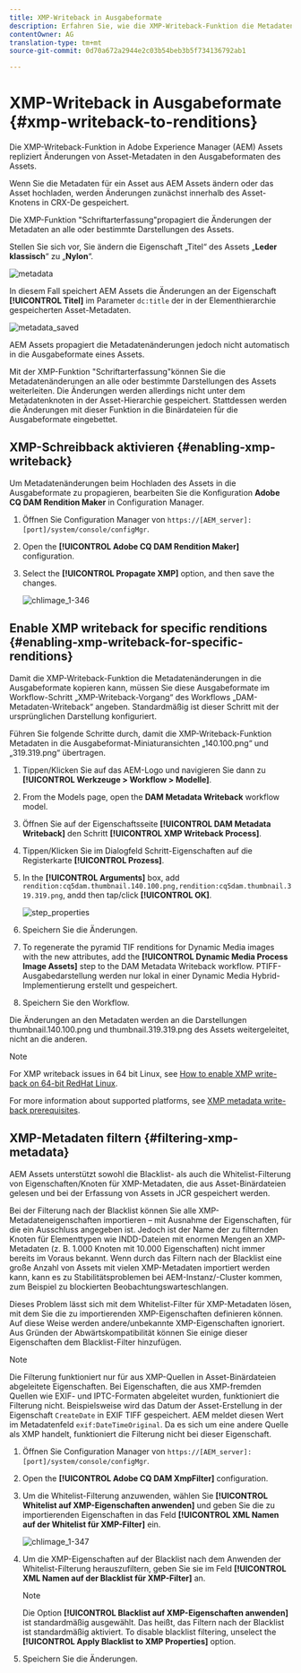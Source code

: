 ```yaml
---
title: XMP-Writeback in Ausgabeformate
description: Erfahren Sie, wie die XMP-Writeback-Funktion die Metadaten für ein Asset an alle oder spezifische Ausgabeformate des Elements propagiert.
contentOwner: AG
translation-type: tm+mt
source-git-commit: 0d70a672a2944e2c03b54beb3b5f734136792ab1

---
```



# XMP-Writeback in Ausgabeformate {#xmp-writeback-to-renditions}

Die XMP-Writeback-Funktion in Adobe Experience Manager (AEM) Assets repliziert Änderungen von Asset-Metadaten in den Ausgabeformaten des Assets.

Wenn Sie die Metadaten für ein Asset aus AEM Assets ändern oder das Asset hochladen, werden Änderungen zunächst innerhalb des Asset-Knotens in CRX-De gespeichert.

Die XMP-Funktion &quot;Schriftarterfassung&quot;propagiert die Änderungen der Metadaten an alle oder bestimmte Darstellungen des Assets.

Stellen Sie sich vor, Sie ändern die Eigenschaft „Titel“ des Assets „**Leder klassisch**“ zu „**Nylon**“.

![metadata](assets/metadata.png)

In diesem Fall speichert AEM Assets die Änderungen an der Eigenschaft **[!UICONTROL Titel]** im Parameter `dc:title` der in der Elementhierarchie gespeicherten Asset-Metadaten.

![metadata_saved](assets/metadata_stored.png)

AEM Assets propagiert die Metadatenänderungen jedoch nicht automatisch in die Ausgabeformate eines Assets.

Mit der XMP-Funktion &quot;Schriftarterfassung&quot;können Sie die Metadatenänderungen an alle oder bestimmte Darstellungen des Assets weiterleiten. Die Änderungen werden allerdings nicht unter dem Metadatenknoten in der Asset-Hierarchie gespeichert. Stattdessen werden die Änderungen mit dieser Funktion in die Binärdateien für die Ausgabeformate eingebettet.

## XMP-Schreibback aktivieren {#enabling-xmp-writeback}

Um Metadatenänderungen beim Hochladen des Assets in die Ausgabeformate zu propagieren, bearbeiten Sie die Konfiguration **Adobe CQ DAM Rendition Maker** in Configuration Manager.

1. Öffnen Sie Configuration Manager von `https://[AEM_server]:[port]/system/console/configMgr`.
1. Open the **[!UICONTROL Adobe CQ DAM Rendition Maker]** configuration.
1. Select the **[!UICONTROL Propagate XMP]** option, and then save the changes.

   ![chlimage_1-346](assets/chlimage_1-346.png)

## Enable XMP writeback for specific renditions {#enabling-xmp-writeback-for-specific-renditions}

Damit die XMP-Writeback-Funktion die Metadatenänderungen in die Ausgabeformate kopieren kann, müssen Sie diese Ausgabeformate im Workflow-Schritt „XMP-Writeback-Vorgang“ des Workflows „DAM-Metadaten-Writeback“ angeben. Standardmäßig ist dieser Schritt mit der ursprünglichen Darstellung konfiguriert.

Führen Sie folgende Schritte durch, damit die XMP-Writeback-Funktion Metadaten in die Ausgabeformat-Miniaturansichten „140.100.png“ und „319.319.png“ übertragen.

1. Tippen/Klicken Sie auf das AEM-Logo und navigieren Sie dann zu **[!UICONTROL Werkzeuge > Workflow > Modelle]**.
1. From the Models page, open the **DAM Metadata Writeback** workflow model.
1. Öffnen Sie auf der Eigenschaftsseite **[!UICONTROL DAM Metadata Writeback]** den Schritt **[!UICONTROL XMP Writeback Process]**.
1. Tippen/Klicken Sie im Dialogfeld Schritt-Eigenschaften auf die Registerkarte **[!UICONTROL Prozess]**.
1. In the **[!UICONTROL Arguments]** box, add `rendition:cq5dam.thumbnail.140.100.png,rendition:cq5dam.thumbnail.319.319.png`, andd then tap/click **[!UICONTROL OK]**.

   ![step_properties](assets/step_properties.png)

1. Speichern Sie die Änderungen.
1. To regenerate the pyramid TIF renditions for Dynamic Media images with the new attributes, add the **[!UICONTROL Dynamic Media Process Image Assets]** step to the DAM Metadata Writeback workflow.
PTIFF-Ausgabedarstellung werden nur lokal in einer Dynamic Media Hybrid-Implementierung erstellt und gespeichert.

1. Speichern Sie den Workflow.

Die Änderungen an den Metadaten werden an die Darstellungen thumbnail.140.100.png und thumbnail.319.319.png des Assets weitergeleitet, nicht an die anderen.

>[!NOTE]
>
>For XMP writeback issues in 64 bit Linux, see [How to enable XMP write-back on 64-bit RedHat Linux](https://helpx.adobe.com/experience-manager/kb/enable-xmp-write-back-64-bit-redhat.html).
>
>For more information about supported platforms, see [XMP metadata write-back prerequisites](/help/sites-deploying/technical-requirements.md#requirements-for-aem-assets-xmp-metadata-write-back).

## XMP-Metadaten filtern {#filtering-xmp-metadata}

AEM Assets unterstützt sowohl die Blacklist- als auch die Whitelist-Filterung von Eigenschaften/Knoten für XMP-Metadaten, die aus Asset-Binärdateien gelesen und bei der Erfassung von Assets in JCR gespeichert werden.

Bei der Filterung nach der Blacklist können Sie alle XMP-Metadateneigenschaften importieren – mit Ausnahme der Eigenschaften, für die ein Ausschluss angegeben ist. Jedoch ist der Name der zu filternden Knoten für Elementtypen wie INDD-Dateien mit enormen Mengen an XMP-Metadaten (z. B. 1.000 Knoten mit 10.000 Eigenschaften) nicht immer bereits im Voraus bekannt. Wenn durch das Filtern nach der Blacklist eine große Anzahl von Assets mit vielen XMP-Metadaten importiert werden kann, kann es zu Stabilitätsproblemen bei AEM-Instanz/-Cluster kommen, zum Beispiel zu blockierten Beobachtungswarteschlangen.

Dieses Problem lässt sich mit dem Whitelist-Filter für XMP-Metadaten lösen, mit dem Sie die zu importierenden XMP-Eigenschaften definieren können. Auf diese Weise werden andere/unbekannte XMP-Eigenschaften ignoriert. Aus Gründen der Abwärtskompatibilität können Sie einige dieser Eigenschaften dem Blacklist-Filter hinzufügen.

>[!NOTE]
>
>Die Filterung funktioniert nur für aus XMP-Quellen in Asset-Binärdateien abgeleitete Eigenschaften. Bei Eigenschaften, die aus XMP-fremden Quellen wie EXIF- und IPTC-Formaten abgeleitet wurden, funktioniert die Filterung nicht. Beispielsweise wird das Datum der Asset-Erstellung in der Eigenschaft `CreateDate` in EXIF TIFF gespeichert. AEM meldet diesen Wert im Metadatenfeld `exif:DateTimeOriginal`. Da es sich um eine andere Quelle als XMP handelt, funktioniert die Filterung nicht bei dieser Eigenschaft.

1. Öffnen Sie Configuration Manager von `https://[AEM_server]:[port]/system/console/configMgr`.
1. Open the **[!UICONTROL Adobe CQ DAM XmpFilter]** configuration.
1. Um die Whitelist-Filterung anzuwenden, wählen Sie **[!UICONTROL Whitelist auf XMP-Eigenschaften anwenden]** und geben Sie die zu importierenden Eigenschaften in das Feld **[!UICONTROL XML Namen auf der Whitelist für XMP-Filter]** ein.

   ![chlimage_1-347](assets/chlimage_1-347.png)

1. Um die XMP-Eigenschaften auf der Blacklist nach dem Anwenden der Whitelist-Filterung herauszufiltern, geben Sie sie im Feld **[!UICONTROL XML Namen auf der Blacklist für XMP-Filter]** an.

   >[!NOTE]
   >
   >Die Option **[!UICONTROL Blacklist auf XMP-Eigenschaften anwenden]** ist standardmäßig ausgewählt. Das heißt, das Filtern nach der Blacklist ist standardmäßig aktiviert. To disable blacklist filtering, unselect the **[!UICONTROL Apply Blacklist to XMP Properties]** option.

1. Speichern Sie die Änderungen.

